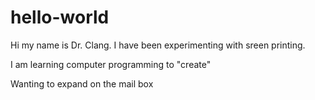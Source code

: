 # hello-world
Hi my name is Dr. Clang. I have been experimenting with sreen printing.

I am learning computer programming to "create"

Wanting to expand on the mail box
